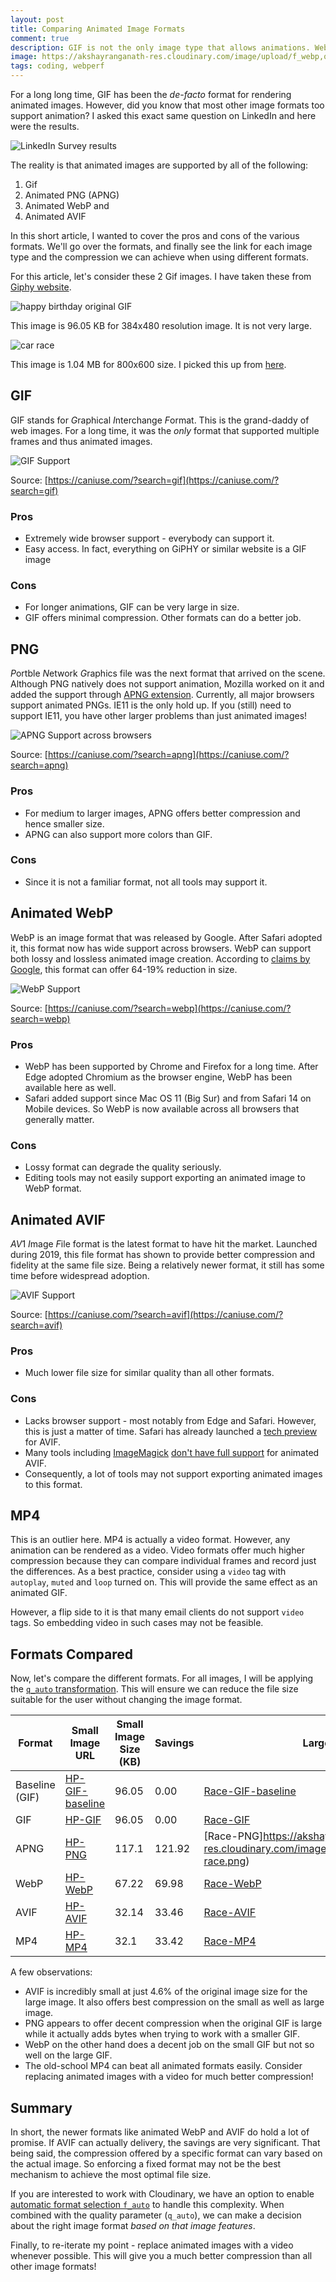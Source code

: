 ```yaml
---
layout: post
title: Comparing Animated Image Formats
comment: true
description: GIF is not the only image type that allows animations. WebP, AVIF and even PNG supports it - and could even be less heavier for your website. Learn more about the use of these formats.
image: https://akshayranganath-res.cloudinary.com/image/upload/f_webp,q_auto:low,w_350/blog/happy_birthday.gif
tags: coding, webperf
---
```


For a long long time, GIF has been the _de-facto_ format for rendering animated images. However, did you know that most other image formats too support animation? I asked this exact same question on LinkedIn and here were the results.

![LinkedIn Survey results](https://akshayranganath-res.cloudinary.com/image/upload/f_auto,q_auto,w_1080/blog/survey-result.png)

The reality is that animated images are supported by all of the following:

1. Gif
2. Animated PNG (APNG)
3. Animated WebP and
4. Animated AVIF

In this short article, I wanted to cover the pros and cons of the various formats. We'll go over the formats, and finally see the link for each image type and the compression we can achieve when using different formats.

For this article, let's consider these 2 Gif images. I have taken these from [Giphy website](https://giphy.com/gifs/happy-birthday-hbd-hb-onPMdPD9wI4rWA6KaT).

![happy birthday original GIF](https://akshayranganath-res.cloudinary.com/image/upload/f_auto,q_auto/blog/happy_birthday.gif)

This image is 96.05 KB for 384x480 resolution image. It is not very large. 

![car race](https://akshayranganath-res.cloudinary.com/image/upload/f_auto,q_auto/blog/car-race.gif)

This image is 1.04 MB for 800x600 size. I picked this up from [here](https://cdn.dribbble.com/users/2935848/screenshots/6641649/race-car.gif).


## GIF

GIF stands for *G*raphical *I*nterchange *F*ormat. This is the grand-daddy of web images. For a long time, it was the _only_ format that supported multiple frames and thus animated images.

![GIF Support](https://akshayranganath-res.cloudinary.com/image/upload/f_auto,q_auto,w_1080,e_sharpen/blog/gif-support.png)

Source: [https://caniuse.com/?search=gif](https://caniuse.com/?search=gif)

### Pros

* Extremely wide browser support - everybody can support it.
* Easy access. In fact, everything on GiPHY or similar website is a GIF image

### Cons

* For longer animations, GIF can be very large in size.
* GIF offers minimal compression. Other formats can do a better job.

## PNG

*P*ortble *N*etwork *G*raphics file was the next format that arrived on the scene. Although PNG natively does not support animation, Mozilla worked on it and added the support through [APNG extension](https://en.wikipedia.org/wiki/Portable_Network_Graphics#Animation). Currently, all major browsers support animated PNGs. IE11 is the only hold up. If you (still) need to support IE11, you have other larger problems than just animated images!

![APNG Support across browsers](https://akshayranganath-res.cloudinary.com/image/upload/f_auto,q_auto,w_1080,e_sharpen/blog/apng_support.png)

Source: [https://caniuse.com/?search=apng](https://caniuse.com/?search=apng)

### Pros

* For medium to larger images, APNG offers better compression and hence smaller size.
* APNG can also support more colors than GIF.

### Cons

* Since it is not a familiar format, not all tools may support it.

## Animated WebP

WebP is an image format that was released by Google. After Safari adopted it, this format now has wide support across browsers. WebP can support both lossy and lossless animated image creation. According to [claims by Google](https://en.wikipedia.org/wiki/WebP#Animation), this format can offer 64-19% reduction in size.

![WebP Support](https://akshayranganath-res.cloudinary.com/image/upload/f_auto,q_auto,w_1080,e_sharpen/blog/webp_support.png)

Source: [https://caniuse.com/?search=webp](https://caniuse.com/?search=webp)

### Pros

* WebP has been supported by Chrome and Firefox for a long time. After Edge adopted Chromium as the browser engine, WebP has been available here as well.
* Safari added support since Mac OS 11 (Big Sur) and from Safari 14 on Mobile devices. So WebP is now available across all browsers that generally matter.

### Cons

* Lossy format can degrade the quality seriously.
* Editing tools may not easily support exporting an animated image to WebP format.

## Animated AVIF

*AV*1 *I*mage *F*ile format is the latest format to have hit the market. Launched during 2019, this file format has shown to provide better compression and fidelity at the same file size. Being a relatively newer format, it still has some time before widespread adoption. 

![AVIF Support](https://akshayranganath-res.cloudinary.com/image/upload/f_auto,q_auto,w_1080,e_sharpen/blog/avif_support.png)

Source: [https://caniuse.com/?search=avif](https://caniuse.com/?search=avif)

### Pros

* Much lower file size for similar quality than all other formats.

### Cons

* Lacks browser support - most notably from Edge and Safari. However, this is just a matter of time. Safari has already launched a [tech preview](https://9to5mac.com/2022/07/15/apple-avif-image-safari-ios-16-macos-13/) for AVIF.
* Many tools including [ImageMagick](https://imagemagick.org/) [don't have full support](https://github.com/ImageMagick/ImageMagick/issues/2788) for animated AVIF.
* Consequently, a lot of tools may not support exporting animated images to this format.

## MP4

This is an outlier here. MP4 is actually a video format. However, any animation can be rendered as a video. Video formats offer much higher compression because they can compare individual frames and record just the differences. As a best practice, consider using a `video` tag with `autoplay`, `muted`  and `loop` turned on. This will provide the same effect as an animated GIF.

However, a flip side to it is that many email clients do not support `video` tags. So embedding video in such cases may not be feasible.

## Formats Compared

Now, let's compare the different formats. For all images, I will be applying the [`q_auto` transformation](https://cloudinary.com/documentation/image_optimization#automatic_quality_selection_q_auto). This will ensure we can reduce the file size suitable for the user without changing the image format.

| Format         | Small Image URL                                                                                      | Small Image Size (KB) | Savings | Large Image URL                                                                               | Large Image (KB) | Savings |
|----------------|------------------------------------------------------------------------------------------------------|-----------------------|---------|-----------------------------------------------------------------------------------------------|------------------|---------|
| Baseline (GIF) | [HP-GIF-baseline](https://akshayranganath-res.cloudinary.com/image/upload/v1659131715/blog/happy_birthday.gif)          | 96.05                 | 0.00    | [Race-GIF-baseline](https://akshayranganath-res.cloudinary.com/image/upload/v1659130929/blog/car-race.gif)         | 1040             | 0.00    |
| GIF            | [HP-GIF](https://akshayranganath-res.cloudinary.com/image/upload/f_auto,q_auto/blog/happy_birthday.gif)        | 96.05                 | 0.00    | [Race-GIF](https://akshayranganath-res.cloudinary.com/image/upload/f_auto,q_auto/blog/car-race.gif)       | 1040             | 0.00    |
| APNG           | [HP-PNG](https://akshayranganath-res.cloudinary.com/image/upload/fl_apng,f_png,q_auto/blog/happy_birthday.gif) | 117.1                 | 121.92  | [Race-PNG]https://akshayranganath-res.cloudinary.com/image/upload/fl_apng,q_auto/blog/car-race.png)      | 786.87           | 75.66   |
| WebP           | [HP-WebP](https://akshayranganath-res.cloudinary.com/image/upload/q_auto/blog/happy_birthday.webp)              | 67.22                 | 69.98   | [Race-WebP](https://akshayranganath-res.cloudinary.com/image/upload/q_auto/blog/car-race.webp)             | 1013.39          | 97.44   |
| AVIF           | [HP-AVIF](https://akshayranganath-res.cloudinary.com/image/upload/q_auto/blog/happy_birthday.avif)              | 32.14                 | 33.46   | [Race-AVIF](https://akshayranganath-res.cloudinary.com/image/upload/q_auto/blog/car-race.avif)             | 47.31            | 4.55    |
| MP4            | [HP-MP4](https://akshayranganath-res.cloudinary.com/image/upload/f_auto:video,q_auto/blog/happy_birthday.gif)  | 32.1                  | 33.42   | [Race-MP4](https://akshayranganath-res.cloudinary.com/image/upload/f_auto:video,q_auto/blog/car-race.gif) | 15.8             | 1.52    |

A few observations:

* AVIF is incredibly small at just 4.6% of the original image size for the large image. It also offers best compression on the small as well as large image.
* PNG appears to offer decent compression when the original GIF is large while it actually adds bytes when trying to work with a smaller GIF.
* WebP on the other hand does a decent job on the small GIF but not so well on the large GIF.
* The old-school MP4 can beat all animated formats easily. Consider replacing animated images with a video for much better compression!

## Summary

In short, the newer formats like animated WebP and AVIF do hold a lot of promise. If AVIF can actually delivery, the savings are very significant. That being said, the compression offered by a specific format can vary based on the actual image. So enforcing a fixed format may not be the best mechanism to achieve the most optimal file size.

If you are interested to work with Cloudinary, we have an option to enable [automatic format selection `f_auto`](https://cloudinary.com/documentation/image_optimization#automatic_format_selection_f_auto) to handle this complexity. When combined with the quality parameter (`q_auto`), we can make a decision about the right image format *based on that image features*. 

Finally, to re-iterate my point - replace animated images with a video whenever possible. This will give you a much better compression than all other image formats!